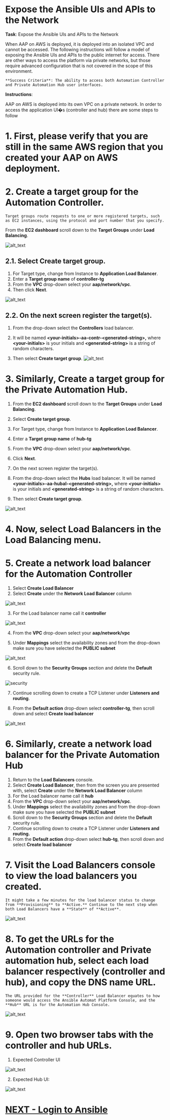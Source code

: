 <h1>Expose the Ansible UIs and APIs to the Network</h1>

**Task**: Expose the Ansible UIs and APIs to the Network

When AAP on AWS is deployed, it is deployed into an isolated VPC and cannot be accessed.    The following instructions will follow a model of exposing the Ansible UIs and APIs to the public internet for access.  There are other ways to access the platform via private networks, but those require advanced configuration that is not covered in the scope of this environment.

    **Success Criteria**: The ability to access both Automation Controller and Private Automation Hub user interfaces.

**Instructions**:

AAP on AWS is deployed into its own VPC on a private network.  In order to access the application UI�s (controller and hub) there are some steps to follow



# 1. First, please verify that you are still in the same AWS region that you created your AAP on AWS deployment.
# 2. Create a target group for the Automation Controller.  

    Target groups route requests to one or more registered targets, such as EC2 instances, using the protocol and port number that you specify.

From the **EC2 dashboard** scroll down to the **Target Groups** under **Load Balancing**.

![alt_text](images/image13.png "image_tooltip")

## 2.1. Select **Create target group**.  
1. For Target type, change from Instance to **Application Load Balancer**.  
2. Enter a **Target group name** of **controller-tg**
3. From the **VPC** drop-down select your **aap/network/vpc**.  
4. Then click **Next**.


![alt_text](images/image14.png "image_tooltip")

## 2.2. On the next screen register the target(s).  
1. From the drop-down select the **Controllers** load balancer. 

2. It will be named **\<your-initials\>-aa-contr-\<generated-string\>,** where **\<your-initials\>** is your initials and **\<generated-string\>** is a string of random characters. 

3. Then select **Create target group**.
![alt_text](images/image15.png "image_tooltip")


# 3. Similarly, Create a target group for the Private Automation Hub.  

1. From the **EC2 dashboard** scroll down to the **Target Groups** under **Load Balancing**.

1. Select **Create target group**.  

1. For Target type, change from Instance to **Application Load Balancer**.  

1. Enter a **Target group name** of **hub-tg**

1. From the **VPC** drop-down select your **aap/network/vpc**.  

1. Click **Next**.

1. On the next screen register the target(s).  

1. From the drop-down select the **Hubs** load balancer.  It will be named **\<your-initials\>-aa-hubal-\<generated-string\>,** where **\<your-initials\>** is your initials and **\<generated-string\>** is a string of random characters. 

1. Then select **Create target group**.

![alt_text](images/image16.png "image_tooltip")

# 4. Now, select  **Load Balancers** in the **Load Balancing** menu.
# 5. Create a network load balancer for the Automation Controller
1. Select **Create Load Balancer**
2. Select **Create** under the **Network Load Balancer** column

![alt_text](images/image17.png "image_tooltip")

3. For the Load balancer name call it **controller**

![alt_text](images/image18.png "image_tooltip")

4. From the **VPC** drop-down select your **aap/network/vpc**

5. Under **Mappings** select the availability zones and from the drop-down make sure you have selected the **PUBLIC subnet**

![alt_text](images/image19.png "image_tooltip")

6. Scroll down to the **Security Groups** section and delete the **Default** security rule.

![security](images/security.png "image_tooltip")

7. Continue scrolling down to create a TCP Listener under **Listeners and routing**.

8. From the **Default action** drop-down select **controller-tg**, then scroll down and select **Create load balancer**

![alt_text](images/image20.png "image_tooltip")

# 6. Similarly, create a network load balancer for the Private Automation Hub
1. Return to the **Load Balancers** console.
2. Select **Create Load Balancer**, then from the screen you are presented with, select **Create** under the **Network Load Balancer** column
3. For the Load balancer name call it **hub**
4. From the **VPC** drop-down select your **aap/network/vpc**.
5. Under **Mappings** select the availability zones and from the drop-down make sure you have selected the **PUBLIC subnet**
6. Scroll down to the **Security Groups** section and delete the **Default** security rule.
7. Continue scrolling down to create a TCP Listener under **Listeners and routing.**
8. From the **Default action** drop-down select **hub-tg**, then scroll down and select **Create load balancer**

# 7. Visit the **Load Balancers** console to view the load balancers you created. 
    It might take a few minutes for the load balancer status to change from **Provisioning** to **Active.** Continue to the next step when both Load Balancers have a **State** of **Active**.

![alt_text](images/image21.png "image_tooltip")


# 8. To get the URLs for the Automation controller and Private automation hub, select each load balancer respectively (**controller** and **hub**), and copy the **DNS name** URL.  
    The URL provided for the **Controller** Load Balancer equates to how someone would access the Ansible Automat Platform Console, and the **Hub** URL is for the Automation Hub Console.

![alt_text](images/image22.png "image_tooltip")

# 9.  Open two browser tabs with the controller and hub URLs.
1. Expected Controller UI

![alt_text](images/image23.png "image_tooltip")

2. Expected Hub UI:

![alt_text](images/image24.png "image_tooltip")


# [NEXT - Login to Ansible](page5.md)